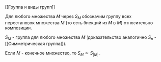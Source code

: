 [[Группа и виды групп]]

Для любого множества $M$ через $S_M$ обозначим группу всех перестановок множества $M$ (то есть биекций из $M$ в $M$) относительно композиции.

$S_M$ - группа для любого множества $M$ (доказательство аналогично $S_n$ - [[Симметрическая группа]]).

Если $M$ - конечное множество, то $S_M \simeq S_{|M|}$. 